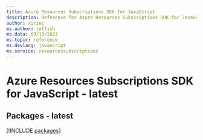 ```yaml
---
title: Azure Resources Subscriptions SDK for JavaScript
description: Reference for Azure Resources Subscriptions SDK for JavaScript
author: xirzec
ms.author: jeffish
ms.data: 03/13/2023
ms.topic: reference
ms.devlang: javascript
ms.service: resourcessubscriptions
---
```

# Azure Resources Subscriptions SDK for JavaScript - latest
## Packages - latest
[!INCLUDE [packages](resources-subscriptions-index.md)]